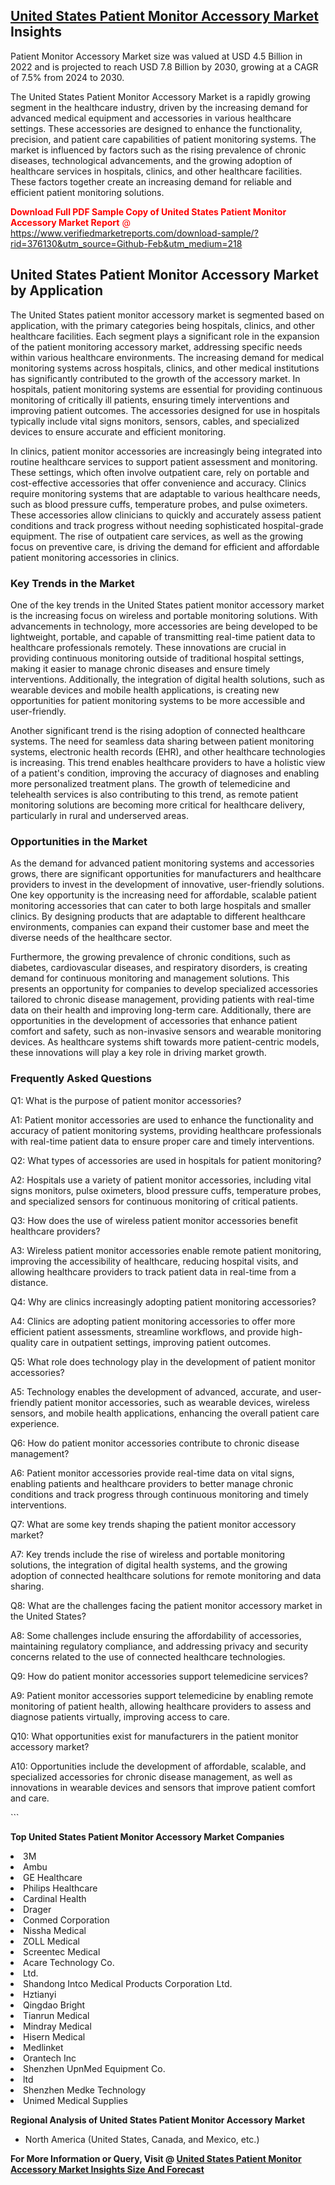 <h2><a href="https://www.verifiedmarketreports.com/download-sample/?rid=376130&amp;utm_source=Github-Feb&amp;utm_medium=218" target="_blank">United States Patient Monitor Accessory Market</a> Insights</h2><p>Patient Monitor Accessory Market size was valued at USD 4.5 Billion in 2022 and is projected to reach USD 7.8 Billion by 2030, growing at a CAGR of 7.5% from 2024 to 2030.</p><p> <p>The United States Patient Monitor Accessory Market is a rapidly growing segment in the healthcare industry, driven by the increasing demand for advanced medical equipment and accessories in various healthcare settings. These accessories are designed to enhance the functionality, precision, and patient care capabilities of patient monitoring systems. The market is influenced by factors such as the rising prevalence of chronic diseases, technological advancements, and the growing adoption of healthcare services in hospitals, clinics, and other healthcare facilities. These factors together create an increasing demand for reliable and efficient patient monitoring solutions.</p> <p><p><span class=""><span style="color: #ff0000;"><strong>Download Full PDF Sample Copy of United States Patient Monitor Accessory Market Report</strong> @ </span><a href="https://www.verifiedmarketreports.com/download-sample/?rid=376130&amp;utm_source=Github-Feb&amp;utm_medium=218" target="_blank">https://www.verifiedmarketreports.com/download-sample/?rid=376130&amp;utm_source=Github-Feb&amp;utm_medium=218</a></span></p></p> <h2>United States Patient Monitor Accessory Market by Application</h2> <p>The United States patient monitor accessory market is segmented based on application, with the primary categories being hospitals, clinics, and other healthcare facilities. Each segment plays a significant role in the expansion of the patient monitoring accessory market, addressing specific needs within various healthcare environments. The increasing demand for medical monitoring systems across hospitals, clinics, and other medical institutions has significantly contributed to the growth of the accessory market. In hospitals, patient monitoring systems are essential for providing continuous monitoring of critically ill patients, ensuring timely interventions and improving patient outcomes. The accessories designed for use in hospitals typically include vital signs monitors, sensors, cables, and specialized devices to ensure accurate and efficient monitoring.</p> <p>In clinics, patient monitor accessories are increasingly being integrated into routine healthcare services to support patient assessment and monitoring. These settings, which often involve outpatient care, rely on portable and cost-effective accessories that offer convenience and accuracy. Clinics require monitoring systems that are adaptable to various healthcare needs, such as blood pressure cuffs, temperature probes, and pulse oximeters. These accessories allow clinicians to quickly and accurately assess patient conditions and track progress without needing sophisticated hospital-grade equipment. The rise of outpatient care services, as well as the growing focus on preventive care, is driving the demand for efficient and affordable patient monitoring accessories in clinics.</p> <h3>Key Trends in the Market</h3> <p>One of the key trends in the United States patient monitor accessory market is the increasing focus on wireless and portable monitoring solutions. With advancements in technology, more accessories are being developed to be lightweight, portable, and capable of transmitting real-time patient data to healthcare professionals remotely. These innovations are crucial in providing continuous monitoring outside of traditional hospital settings, making it easier to manage chronic diseases and ensure timely interventions. Additionally, the integration of digital health solutions, such as wearable devices and mobile health applications, is creating new opportunities for patient monitoring systems to be more accessible and user-friendly.</p> <p>Another significant trend is the rising adoption of connected healthcare systems. The need for seamless data sharing between patient monitoring systems, electronic health records (EHR), and other healthcare technologies is increasing. This trend enables healthcare providers to have a holistic view of a patient's condition, improving the accuracy of diagnoses and enabling more personalized treatment plans. The growth of telemedicine and telehealth services is also contributing to this trend, as remote patient monitoring solutions are becoming more critical for healthcare delivery, particularly in rural and underserved areas.</p> <h3>Opportunities in the Market</h3> <p>As the demand for advanced patient monitoring systems and accessories grows, there are significant opportunities for manufacturers and healthcare providers to invest in the development of innovative, user-friendly solutions. One key opportunity is the increasing need for affordable, scalable patient monitoring accessories that can cater to both large hospitals and smaller clinics. By designing products that are adaptable to different healthcare environments, companies can expand their customer base and meet the diverse needs of the healthcare sector.</p> <p>Furthermore, the growing prevalence of chronic conditions, such as diabetes, cardiovascular diseases, and respiratory disorders, is creating demand for continuous monitoring and management solutions. This presents an opportunity for companies to develop specialized accessories tailored to chronic disease management, providing patients with real-time data on their health and improving long-term care. Additionally, there are opportunities in the development of accessories that enhance patient comfort and safety, such as non-invasive sensors and wearable monitoring devices. As healthcare systems shift towards more patient-centric models, these innovations will play a key role in driving market growth.</p> <h3>Frequently Asked Questions</h3> <p>Q1: What is the purpose of patient monitor accessories?</p> <p>A1: Patient monitor accessories are used to enhance the functionality and accuracy of patient monitoring systems, providing healthcare professionals with real-time patient data to ensure proper care and timely interventions.</p> <p>Q2: What types of accessories are used in hospitals for patient monitoring?</p> <p>A2: Hospitals use a variety of patient monitor accessories, including vital signs monitors, pulse oximeters, blood pressure cuffs, temperature probes, and specialized sensors for continuous monitoring of critical patients.</p> <p>Q3: How does the use of wireless patient monitor accessories benefit healthcare providers?</p> <p>A3: Wireless patient monitor accessories enable remote patient monitoring, improving the accessibility of healthcare, reducing hospital visits, and allowing healthcare providers to track patient data in real-time from a distance.</p> <p>Q4: Why are clinics increasingly adopting patient monitoring accessories?</p> <p>A4: Clinics are adopting patient monitoring accessories to offer more efficient patient assessments, streamline workflows, and provide high-quality care in outpatient settings, improving patient outcomes.</p> <p>Q5: What role does technology play in the development of patient monitor accessories?</p> <p>A5: Technology enables the development of advanced, accurate, and user-friendly patient monitor accessories, such as wearable devices, wireless sensors, and mobile health applications, enhancing the overall patient care experience.</p> <p>Q6: How do patient monitor accessories contribute to chronic disease management?</p> <p>A6: Patient monitor accessories provide real-time data on vital signs, enabling patients and healthcare providers to better manage chronic conditions and track progress through continuous monitoring and timely interventions.</p> <p>Q7: What are some key trends shaping the patient monitor accessory market?</p> <p>A7: Key trends include the rise of wireless and portable monitoring solutions, the integration of digital health systems, and the growing adoption of connected healthcare solutions for remote monitoring and data sharing.</p> <p>Q8: What are the challenges facing the patient monitor accessory market in the United States?</p> <p>A8: Some challenges include ensuring the affordability of accessories, maintaining regulatory compliance, and addressing privacy and security concerns related to the use of connected healthcare technologies.</p> <p>Q9: How do patient monitor accessories support telemedicine services?</p> <p>A9: Patient monitor accessories support telemedicine by enabling remote monitoring of patient health, allowing healthcare providers to assess and diagnose patients virtually, improving access to care.</p> <p>Q10: What opportunities exist for manufacturers in the patient monitor accessory market?</p> <p>A10: Opportunities include the development of affordable, scalable, and specialized accessories for chronic disease management, as well as innovations in wearable devices and sensors that improve patient comfort and care.</p> ```</p><p><strong>Top United States Patient Monitor Accessory Market Companies</strong></p><div data-test-id=""><p><li>3M</li><li> Ambu</li><li> GE Healthcare</li><li> Philips Healthcare</li><li> Cardinal Health</li><li> Drager</li><li> Conmed Corporation</li><li> Nissha Medical</li><li> ZOLL Medical</li><li> Screentec Medical</li><li> Acare Technology Co.</li><li> Ltd.</li><li> Shandong Intco Medical Products Corporation Ltd.</li><li> Hztianyi</li><li> Qingdao Bright</li><li> Tianrun Medical</li><li> Mindray Medical</li><li> Hisern Medical</li><li> Medlinket</li><li> Orantech Inc</li><li> Shenzhen UpnMed Equipment Co.</li><li>ltd</li><li> Shenzhen Medke Technology</li><li> Unimed Medical Supplies</li></p><div><strong>Regional Analysis of&nbsp;United States Patient Monitor Accessory Market</strong></div><ul><li dir="ltr"><p dir="ltr">North America&nbsp;(United States, Canada, and Mexico, etc.)</p></li></ul><p><strong>For More Information or Query, Visit @&nbsp;</strong><strong><a href="https://www.verifiedmarketreports.com/product/patient-monitor-accessory-market/?utm_source=Github-Feb&amp;utm_medium=218" target="_blank">United States Patient Monitor Accessory Market Insights Size And Forecast</a></strong></p></div>

